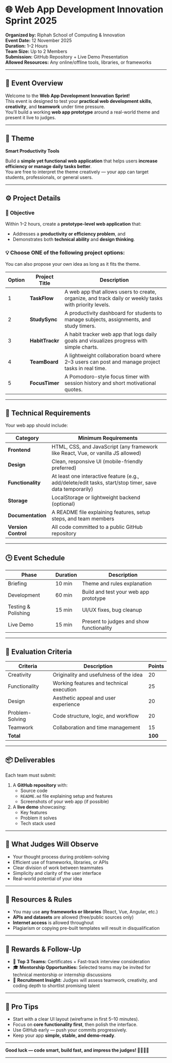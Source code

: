 # 🌐 Web App Development Innovation Sprint 2025

**Organized by:** Riphah School of Computing & Innovation  
**Event Date:** 12 November 2025  
**Duration:** 1–2 Hours  
**Team Size:** Up to 2 Members  
**Submission:** GitHub Repository + Live Demo Presentation  
**Allowed Resources:** Any online/offline tools, libraries, or frameworks  

---

## 🧭 Event Overview
Welcome to the **Web App Development Innovation Sprint!**  
This event is designed to test your **practical web development skills**, **creativity**, and **teamwork** under time pressure.  
You’ll build a working **web app prototype** around a real-world theme and present it live to judges.

---

## 🎨 Theme
**Smart Productivity Tools**

Build a **simple yet functional web application** that helps users **increase efficiency or manage daily tasks better**.  
You are free to interpret the theme creatively — your app can target students, professionals, or general users.

---

## ⚙️ Project Details

### 🎯 Objective
Within 1–2 hours, create a **prototype-level web application** that:
- Addresses a **productivity or efficiency problem**, and  
- Demonstrates both **technical ability** and **design thinking**.

### 💡 Choose ONE of the following project options:
You can also propose your own idea as long as it fits the theme.

| Option | Project Title | Description |
|--------|----------------|--------------|
| 1 | **TaskFlow** | A web app that allows users to create, organize, and track daily or weekly tasks with priority levels. |
| 2 | **StudySync** | A productivity dashboard for students to manage subjects, assignments, and study timers. |
| 3 | **HabitTrackr** | A habit tracker web app that logs daily goals and visualizes progress with simple charts. |
| 4 | **TeamBoard** | A lightweight collaboration board where 2–3 users can post and manage project tasks in real time. |
| 5 | **FocusTimer** | A Pomodoro-style focus timer with session history and short motivational quotes. |

---

## 🧱 Technical Requirements

Your web app should include:

| Category | Minimum Requirements |
|-----------|----------------------|
| **Frontend** | HTML, CSS, and JavaScript (any framework like React, Vue, or vanilla JS allowed) |
| **Design** | Clean, responsive UI (mobile-friendly preferred) |
| **Functionality** | At least one interactive feature (e.g., add/delete/edit tasks, start/stop timer, save data temporarily) |
| **Storage** | LocalStorage or lightweight backend (optional) |
| **Documentation** | A README file explaining features, setup steps, and team members |
| **Version Control** | All code committed to a public GitHub repository |

---

## 🕒 Event Schedule

| Phase | Duration | Description |
|-------|-----------|-------------|
| Briefing | 10 min | Theme and rules explanation |
| Development | 60 min | Build and test your web app prototype |
| Testing & Polishing | 15 min | UI/UX fixes, bug cleanup |
| Live Demo | 15 min | Present to judges and show functionality |

---

## 🧩 Evaluation Criteria

| Criteria | Description | Points |
|-----------|--------------|--------|
| Creativity | Originality and usefulness of the idea | 20 |
| Functionality | Working features and technical execution | 25 |
| Design | Aesthetic appeal and user experience | 20 |
| Problem-Solving | Code structure, logic, and workflow | 20 |
| Teamwork | Collaboration and time management | 15 |
| **Total** |  | **100** |

---

## 📦 Deliverables
Each team must submit:
1. A **GitHub repository** with:
   - Source code  
   - `README.md` file explaining setup and features  
   - Screenshots of your web app (if possible)
2. A **live demo** showcasing:
   - Key features  
   - Problem it solves  
   - Tech stack used

---

## 🧠 What Judges Will Observe
- Your thought process during problem-solving  
- Efficient use of frameworks, libraries, or APIs  
- Clear division of work between teammates  
- Simplicity and clarity of the user interface  
- Real-world potential of your idea  

---

## 🧰 Resources & Rules
- You may use **any frameworks or libraries** (React, Vue, Angular, etc.)  
- **APIs and datasets** are allowed (free/public sources only)  
- **Internet access** is allowed throughout  
- Plagiarism or copying pre-built templates will result in disqualification  

---

## 🏅 Rewards & Follow-Up
- 🥇 **Top 3 Teams:** Certificates + Fast-track interview consideration  
- 🎓 **Mentorship Opportunities:** Selected teams may be invited for technical mentorship or internship discussions  
- 🧭 **Recruitment Insight:** Judges will assess teamwork, creativity, and coding depth to shortlist promising talent  

---

## 🚀 Pro Tips
- Start with a clear UI layout (wireframe in first 5–10 minutes).  
- Focus on **core functionality first**, then polish the interface.  
- Use GitHub early — push your commits progressively.  
- Keep your app **simple, stable, and demo-ready**.  

---

**Good luck — code smart, build fast, and impress the judges! 👨‍💻👩‍💻**

---